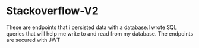 # Stackoverflow-V2

These are endpoints that i persisted data with a database.I wrote SQL queries that will help me write to and read from my database. The endpoints are secured with JWT
